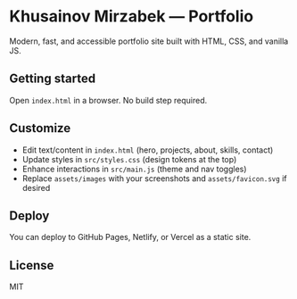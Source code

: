 # Khusainov Mirzabek — Portfolio

Modern, fast, and accessible portfolio site built with HTML, CSS, and vanilla JS.

## Getting started

Open `index.html` in a browser. No build step required.

## Customize

- Edit text/content in `index.html` (hero, projects, about, skills, contact)
- Update styles in `src/styles.css` (design tokens at the top)
- Enhance interactions in `src/main.js` (theme and nav toggles)
- Replace `assets/images` with your screenshots and `assets/favicon.svg` if desired

## Deploy

You can deploy to GitHub Pages, Netlify, or Vercel as a static site.

## License

MIT


